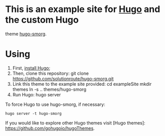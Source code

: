 # This is an example site for [Hugo](https://gohugo.io/) and the custom Hugo
theme [hugo-smorg](https://github.com/solutionroute/hugo-smorg).

# Using

1. First, [install Hugo](https://gohugo.io/overview/installing/);
2. Then, clone this repository:
	git clone https://github.com/solutionroute/hugo-smorg.git
3. Link this theme to the example site provided:
	cd exampleSite
	mkdir themes
	ln -s .. themes/hugo-smorg
4. Run Hugo:
	hugo server

To force Hugo to use hugo-smorg, if necessary:

	hugo server -t hugo-smorg

If you would like to explore other Hugo themes visit 
[Hugo themes]: https://github.com/gohugoio/hugoThemes.
